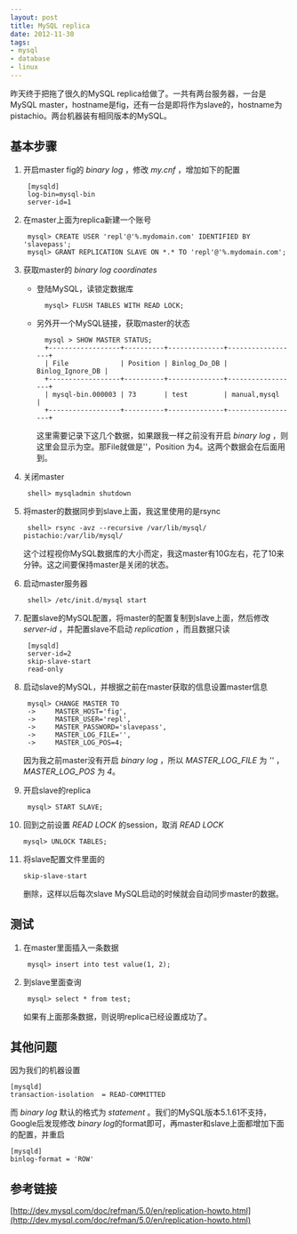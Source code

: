 ```yaml
---
layout: post
title: MySQL replica
date: 2012-11-30
tags: 
- mysql 
- database 
- linux
---
```

昨天终于把拖了很久的MySQL replica给做了。一共有两台服务器，一台是MySQL master，hostname是fig，还有一台是即将作为slave的，hostname为pistachio。两台机器装有相同版本的MySQL。

## 基本步骤


1. 开启master fig的 *binary log* ，修改 *my.cnf* ，增加如下的配置

		[mysqld]
		log-bin=mysql-bin
		server-id=1

2. 在master上面为replica新建一个账号

		mysql> CREATE USER 'repl'@'%.mydomain.com' IDENTIFIED BY 'slavepass';
		mysql> GRANT REPLICATION SLAVE ON *.* TO 'repl'@'%.mydomain.com';

	<!--more-->

3. 获取master的 *binary log coordinates*

	* 登陆MySQL，读锁定数据库

			mysql> FLUSH TABLES WITH READ LOCK;

	* 另外开一个MySQL链接，获取master的状态

			mysql > SHOW MASTER STATUS;
			+------------------+----------+--------------+------------------+
			| File             | Position | Binlog_Do_DB | Binlog_Ignore_DB |
			+------------------+----------+--------------+------------------+
			| mysql-bin.000003 | 73       | test         | manual,mysql     |
			+------------------+----------+--------------+------------------+

		这里需要记录下这几个数据，如果跟我一样之前没有开启
		*binary log* ，则这里会显示为空。那File就做是''，Position
		为4。这两个数据会在后面用到。

4. 关闭master

		shell> mysqladmin shutdown

5. 将master的数据同步到slave上面，我这里使用的是rsync

		shell> rsync -avz --recursive /var/lib/mysql/ pistachio:/var/lib/mysql/

	这个过程视你MySQL数据库的大小而定，我这master有10G左右，花了10来分钟。这之间要保持master是关闭的状态。

6. 启动master服务器

		shell> /etc/init.d/mysql start

7. 配置slave的MySQL配置，将master的配置复制到slave上面，然后修改 *server-id* ，并配置slave不启动 *replication* ，而且数据只读

		[mysqld]
		server-id=2
		skip-slave-start
		read-only

8. 启动slave的MySQL，并根据之前在master获取的信息设置master信息

		mysql> CHANGE MASTER TO
	    ->     MASTER_HOST='fig',
	    ->     MASTER_USER='repl',
	    ->     MASTER_PASSWORD='slavepass',
	    ->     MASTER_LOG_FILE='',
	    ->     MASTER_LOG_POS=4;

	因为我之前master没有开启 *binary log* ，所以 *MASTER_LOG_FILE* 为 *''* ， *MASTER_LOG_POS* 为 *4*。

9. 开启slave的replica

		mysql> START SLAVE;

10. 回到之前设置 *READ LOCK* 的session，取消 *READ LOCK*

		mysql> UNLOCK TABLES;

11. 将slave配置文件里面的

		skip-slave-start

	删除，这样以后每次slave MySQL启动的时候就会自动同步master的数据。


## 测试
1. 在master里面插入一条数据

		mysql> insert into test value(1, 2);

2. 到slave里面查询

		mysql> select * from test;

	如果有上面那条数据，则说明replica已经设置成功了。

## 其他问题
因为我们的机器设置

	[mysqld]
	transaction-isolation  = READ-COMMITTED

而 *binary log* 默认的格式为 *statement* 。我们的MySQL版本5.1.61不支持，Google后发现修改 *binary log*的format即可，再master和slave上面都增加下面的配置，并重启

	[mysqld]
	binlog-format = 'ROW'

## 参考链接
[http://dev.mysql.com/doc/refman/5.0/en/replication-howto.html](http://dev.mysql.com/doc/refman/5.0/en/replication-howto.html)
